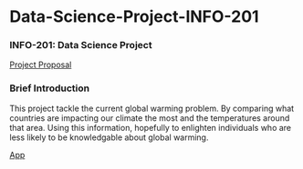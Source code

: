 # Data-Science-Project-INFO-201

### INFO-201: Data Science Project
[Project Proposal](https://github.com/jamesswartwood/data-science-project-info-201/wiki)

### Brief Introduction
This project tackle the current global warming problem. By comparing what
countries are impacting our climate the most and the temperatures around 
that area. Using this information, hopefully to enlighten individuals who
are less likely to be knowledgable about global warming.

[App](https://jayrg007.shinyapps.io/data-science-project-info-201/)
